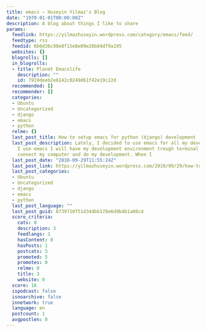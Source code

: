 ```yaml
---
title: emacs – Huseyin Yilmaz's Blog
date: "1970-01-01T00:00:00Z"
description: A blog about things I like to share
params:
  feedlink: https://yilmazhuseyin.wordpress.com/category/emacs/feed/
  feedtype: rss
  feedid: 6b6d36c90e8f15e8e09e26b84df9a195
  websites: {}
  blogrolls: []
  in_blogrolls:
  - title: Planet Emacslife
    description: ""
    id: 7919deeb2e6142c0249d61f42e19c22d
  recommended: []
  recommender: []
  categories:
  - Ubuntu
  - Uncategorized
  - django
  - emacs
  - python
  relme: {}
  last_post_title: How to setup emacs for python (django) development
  last_post_description: Lately, I decided to use emacs for all my development. If,
    I use emacs I will have my development environment trough terminal. so I can remotely
    connect my computer and do my development. When I
  last_post_date: "2010-09-29T11:55:24Z"
  last_post_link: https://yilmazhuseyin.wordpress.com/2010/09/29/how-to-setup-emacs-for-python-django-development/
  last_post_categories:
  - Ubuntu
  - Uncategorized
  - django
  - emacs
  - python
  last_post_language: ""
  last_post_guid: 8739710f51d344bb178e6d9b4b1a08c4
  score_criteria:
    cats: 0
    description: 3
    feedlangs: 1
    hasContent: 0
    hasPosts: 1
    postcats: 3
    promoted: 5
    promotes: 0
    relme: 0
    title: 3
    website: 0
  score: 16
  ispodcast: false
  isnoarchive: false
  innetwork: true
  language: en
  postcount: 1
  avgpostlen: 0
---
```

